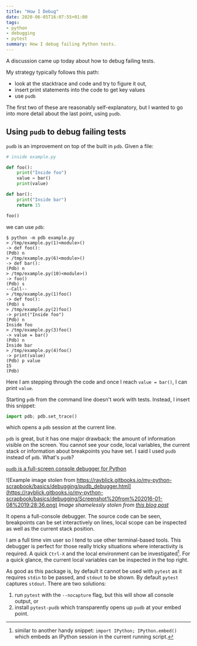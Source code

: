 ```yaml
---
title: "How I Debug"
date: 2020-06-05T16:07:55+01:00
tags:
- python
- debugging
- pytest
summary: How I debug failing Python tests.
---
```


A discussion came up today about how to debug failing tests.

My strategy typically follows this path:

* look at the stacktrace and code and try to figure it out,
* insert print statements into the code to get key values
* use `pudb`

The first two of these are reasonably self-explanatory, but I wanted to go into
more detail about the last point, using `pudb`.

## Using `pudb` to debug failing tests

`pudb` is an improvement on top of the built in `pdb`. Given a file:

```python
# inside example.py

def foo():
    print("Inside foo")
    value = bar()
    print(value)

def bar():
    print("Inside bar")
    return 15

foo()
```

we can use `pdb`:

```
$ python -m pdb example.py
> /tmp/example.py(1)<module>()
-> def foo():
(Pdb) n
> /tmp/example.py(6)<module>()
-> def bar():
(Pdb) n
> /tmp/example.py(10)<module>()
-> foo()
(Pdb) s
--Call--
> /tmp/example.py(1)foo()
-> def foo():
(Pdb) s
> /tmp/example.py(2)foo()
-> print("Inside foo")
(Pdb) n
Inside foo
> /tmp/example.py(3)foo()
-> value = bar()
(Pdb) n
Inside bar
> /tmp/example.py(4)foo()
-> print(value)
(Pdb) p value
15
(Pdb)
```

Here I am stepping through the code and once I reach `value = bar()`, I can
print `value`.

Starting `pdb` from the command line doesn't work with tests. Instead, I insert
this snippet:

```python
import pdb; pdb.set_trace()
```

which opens a `pdb` session at the current line.

`pdb` is great, but it has one major drawback: the amount of information visible
on the screen. You cannot see your code, local variables, the current stack or
information about breakpoints you have set.  I said I used `pudb` instead of
`pdb`. What's `pudb`?

[`pudb` is a full-screen console debugger for Python](https://documen.tician.de/pudb/)

![Example image stolen from https://rayblick.gitbooks.io/my-python-scrapbook/basics/debugging/pudb_debugger.html](https://rayblick.gitbooks.io/my-python-scrapbook/basics/debugging/Screenshot%20from%202016-01-08%2019:28:36.png)
*Image shamelessly stolen from [this blog post](https://rayblick.gitbooks.io/my-python-scrapbook/basics/debugging/pudb_debugger.html)*

It opens a full-console debugger. The source code can be seen, breakpoints can
be set interactively on lines, local scope can be inspected as well as the
current stack position.

I am a full time vim user so I tend to use other terminal-based tools. This
debugger is perfect for those really tricky situations where interactivity is
required. A quick `Ctrl-X` and the local environment can be investigated[^1].
For a quick glance, the current local variables can be inspected in the top
right.

As good as this package is, by default it cannot be used with `pytest` as it
requires `stdin` to be passed, and `stdout` to be shown. By default `pytest`
captures `stdout`. There are two solutions:

1. run `pytest` with the `--nocapture` flag, but this will show all console
   output, or
2. install `pytest-pudb` which transparently opens up `pudb` at your embed
   point.

[^1]: similar to another handy snippet: `import IPython; IPython.embed()` which
  embeds an IPython session in the current running script.
